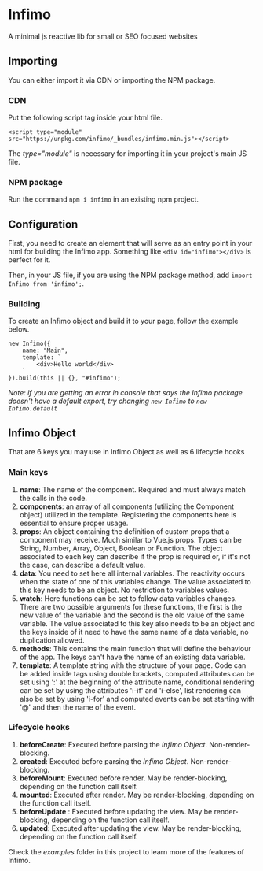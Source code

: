 # Infimo
A minimal js reactive lib for small or SEO focused websites

## Importing
You can either import it via CDN or importing the NPM package.

### CDN
Put the following script tag inside your html file.
```
<script type="module" src="https://unpkg.com/infimo/_bundles/infimo.min.js"></script>
```

The *type="module"* is necessary for importing it in your project's main JS file.

### NPM package
Run the command `npm i infimo` in an existing npm project.

## Configuration
First, you need to create an element that will serve as an entry point in your html for building the Infimo app.
Something like `<div id="infimo"></div>` is perfect for it.

Then, in your JS file, if you are using the NPM package method, add `import Infimo from 'infimo';`.

### Building
To create an Infimo object and build it to your page, follow the example below.
```
new Infimo({
    name: "Main",
    template: `
        <div>Hello world</div>
    `
}).build(this || {}, "#infimo");
```

_Note: if you are getting an error in console that says the Infimo package doesn't have a default export, try changing `new Infimo` to `new Infimo.default`_

## Infimo Object
That are 6 keys you may use in Infimo Object as well as 6 lifecycle hooks
### Main keys
1. **name**: The name of the component. Required and must always match the calls in the code.
2. **components**: an array of all components (utilizing the Component object) utilized in the template. Registering the components here is essential to ensure proper usage.
3. **props**: An object containing the definition of custom props that a component may receive. Much similar to Vue.js props. Types can be String, Number, Array, Object, Boolean or Function. The object associated to each key can describe if the prop is required or, if it's not the case, can describe a default value.
4. **data**: You need to set here all internal variables. The reactivity occurs when the state of one of this variables change. The value associated to this key needs to be an object. No restriction to variables values.
5. **watch**: Here functions can be set to follow data variables changes. There are two possible arguments for these functions, the first is the new value of the variable and the second is the old value of the same variable. The value associated to this key also needs to be an object and the keys inside of it need to have the same name of a data variable, no duplication allowed.
6. **methods**: This contains the main function that will define the behaviour of the app.
The keys can't have the name of an existing data variable.
7. **template**: A template string with the structure of your page. Code can be added inside tags using double brackets, computed attributes can be set using ':' at the beginning of the attribute name, conditional rendering can be set by using the attributes 'i-if' and 'i-else', list rendering can also be set by using 'i-for' and computed events can be set starting with '@' and then the name of the event.

### Lifecycle hooks
1. **beforeCreate**: Executed before parsing the *Infimo Object*. Non-render-blocking.
2. **created**: Executed before parsing the *Infimo Object*. Non-render-blocking.
3. **beforeMount**: Executed before render. May be render-blocking, depending on the function call itself.
4. **mounted**: Executed after render. May be render-blocking, depending on the function call itself.
5. **beforeUpdate** : Executed before updating the view. May be render-blocking, depending on the function call itself.
6. **updated**: Executed after updating the view. May be render-blocking, depending on the function call itself.

Check the _examples_ folder in this project to learn more of the features of Infimo.
